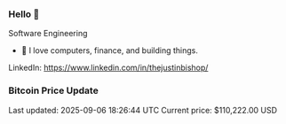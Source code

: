 ### Hello 🤙  

Software Engineering

- 🔭 I love computers, finance, and building things.
  
LinkedIn: https://www.linkedin.com/in/thejustinbishop/  







































































































































































































































































































































































































































































































































































































































































































































































































































































































































































































































































### Bitcoin Price Update
Last updated: 2025-09-06 18:26:44 UTC
Current price: $110,222.00 USD

